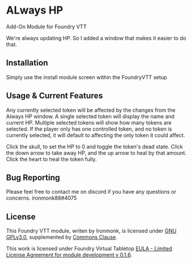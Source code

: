 # ALways HP
Add-On Module for Foundry VTT

We're always updating HP.  So I added a window that makes it easier to do that.

## Installation
Simply use the install module screen within the FoundryVTT setup

## Usage & Current Features
Any currently selected token will be affected by the changes from the Always HP window.
A single selected token will display the name and current HP.  Multiple selected tokens will show how many tokens are selected.
If the player only has one controlled token, and no token is currently selected, it will default to affecting the only token it could affect.

Click the skull, to set the HP to 0 and toggle the token's dead state.
Click the down arrow to take away HP, and the up arrow to heal by that amount.
Click the heart to heal the token fully.

## Bug Reporting
Please feel free to contact me on discord if you have any questions or concerns. ironmonk88#4075

## License
This Foundry VTT module, writen by Ironmonk, is licensed under [GNU GPLv3.0](https://www.gnu.org/licenses/gpl-3.0.en.html), supplemented by [Commons Clause](https://commonsclause.com/).

This work is licensed under Foundry Virtual Tabletop [EULA - Limited License Agreement for module development v 0.1.6](http://foundryvtt.com/pages/license.html).
